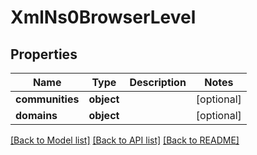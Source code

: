 # XmlNs0BrowserLevel

## Properties
Name | Type | Description | Notes
------------ | ------------- | ------------- | -------------
**communities** | **object** |  | [optional] 
**domains** | **object** |  | [optional] 

[[Back to Model list]](../README.md#documentation-for-models) [[Back to API list]](../README.md#documentation-for-api-endpoints) [[Back to README]](../README.md)



